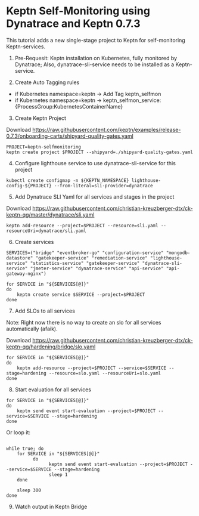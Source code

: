 # Keptn Self-Monitoring using Dynatrace and Keptn 0.7.3

This tutorial adds a new single-stage project to Keptn for self-monitoring Keptn-services.


1. Pre-Requesit: Keptn installation on Kubernetes, fully monitored by Dynatrace; Also, dynatrace-sli-service needs to be installed as a Keptn-service.

2. Create Auto Tagging rules 
  * if Kubernetes namespace=keptn -> Add Tag keptn_selfmon
  * if Kubernetes namespace=keptn -> keptn_selfmon_service: {ProcessGroup:KubernetesContainerName}


3. Create Keptn Project

Download https://raw.githubusercontent.com/keptn/examples/release-0.7.3/onboarding-carts/shipyard-quality-gates.yaml

```
PROJECT=keptn-selfmonitoring
keptn create project $PROJECT --shipyard=./shipyard-quality-gates.yaml

```

4. Configure lighthouse service to use dynatrace-sli-service for this project
```
kubectl create configmap -n ${KEPTN_NAMESPACE} lighthouse-config-${PROJECT} --from-literal=sli-provider=dynatrace
```


5. Add Dynatrace SLI Yaml for all services and stages in the project 

Download https://raw.githubusercontent.com/christian-kreuzberger-dtx/ck-keptn-qg/master/dynatrace/sli.yaml

```
keptn add-resource --project=$PROJECT --resource=sli.yaml --resourceUri=dynatrace/sli.yaml
```

6. Create services

```
SERVICES=("bridge" "eventbroker-go" "configuration-service" "mongodb-datastore" "gatekeeper-service" "remediation-service" "lighthouse-service" "statistics-service" "gatekeeper-service" "dynatrace-sli-service" "jmeter-service" "dynatrace-service" "api-service" "api-gateway-nginx")

for SERVICE in "${SERVICES[@]}"
do
    keptn create service $SERVICE --project=$PROJECT
done
```


7. Add SLOs to all services

Note: Right now there is no way to create an slo for all services automatically (afaik).

Download https://raw.githubusercontent.com/christian-kreuzberger-dtx/ck-keptn-qg/hardening/bridge/slo.yaml

```
for SERVICE in "${SERVICES[@]}"
do
    keptn add-resource --project=$PROJECT --service=$SERVICE --stage=hardening --resource=slo.yaml --resourceUri=slo.yaml
done
```


8. Start evaluation for all services

```
for SERVICE in "${SERVICES[@]}"
do
    keptn send event start-evaluation --project=$PROJECT --service=$SERVICE --stage=hardening
done

```

Or loop it:

```

while true; do 
	for SERVICE in "${SERVICES[@]}"
          do
                keptn send event start-evaluation --project=$PROJECT --service=$SERVICE --stage=hardening
                sleep 1
	done

	sleep 300
done

```

9. Watch output in Keptn Bridge



